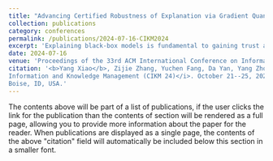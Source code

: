 ```yaml
---
title: "Advancing Certified Robustness of Explanation via Gradient Quantization"
collection: publications
category: conferences
permalink: /publications/2024-07-16-CIKM2024
excerpt: 'Explaining black-box models is fundamental to gaining trust and deploying these models in real applications. As existing explanation methods have been shown to lack robustness against adversarial perturbations, there has been a growing interest in generating robust explanations. However, existing works resort to empirical defense strategies and these heuristic methods fail against powerful adversaries. In this paper, we certify the robustness of explanations motivated by the success of randomized smoothing. Specifically, we compute a tight radius in which the robustness of the explanation is certified. While a challenge is how to formulate the robustness of the explanation mathematically, we quantize the explanation into discrete spaces to mimic classification in randomized smoothing. To address the high computational cost of randomized smoothing, we introduce randomized gradient smoothing. Also, we explore the robustness of the semantic explanation by certifying the robustness of capsules. In the experiment, we demonstrate the effectiveness of our method on benchmark datasets from the perspectives of post-hoc explanation and semantic explanation respectively. Our work is a promising step towards filling the gap between the theoretical robustness bound and empirical explanations. Our code has been released at [here](https://github.com/NKUShaw/CertifiedExplanation).'
date: 2024-07-16
venue: 'Proceedings of the 33rd ACM International Conference on Information and Knowledge Management'
citation: '<b>Yang Xiao</b>, Zijie Zhang, Yuchen Fang, Da Yan, Yang Zhou, Wei-Shinn Ku, Bo Hui.&quot;Advancing Certified Robustness of Explanation via Gradient Quantization. &quot; <i>Proceedings of the 33rd ACM International Conference on
Information and Knowledge Management (CIKM 24)</i>. October 21--25, 2024,
Boise, ID, USA.'
---
```


The contents above will be part of a list of publications, if the user clicks the link for the publication than the contents of section will be rendered as a full page, allowing you to provide more information about the paper for the reader. When publications are displayed as a single page, the contents of the above "citation" field will automatically be included below this section in a smaller font.
